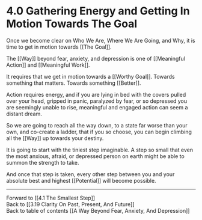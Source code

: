 # 4.0 Gathering Energy and Getting In Motion Towards The Goal

Once we become clear on Who We Are, Where We Are Going, and Why, it is time to get in motion towards [[The Goal]]. 

The [[Way]] beyond fear, anxiety, and depression is one of [[Meaningful Action]] and [[Meaningful Work]]. 

It requires that we get in motion towards a [[Worthy Goal]]. Towards something that matters. Towards something [[Better]]. 

Action requires energy, and if you are lying in bed with the covers pulled over your head, gripped in panic, paralyzed by fear, or so depressed you are seemingly unable to rise, meaningful and engaged action can seem a distant dream. 

So we are going to reach all the way down, to a state far worse than your own, and co-create a ladder, that if you so choose, you can begin climbing all the [[Way]] up towards your destiny. 

It is going to start with the tiniest step imaginable. A step so small that even the most anxious, afraid, or depressed person on earth might be able to summon the strength to take. 

And once that step is taken, every other step between you and your absolute best and highest [[Potential]] will become possible. 

___

Forward to [[4.1 The Smallest Step]]        
Back to [[3.19 Clarity On Past, Present, And Future]]      
Back to table of contents [[A Way Beyond Fear, Anxiety, And Depression]]   
